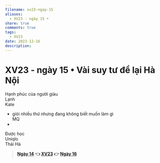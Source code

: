 ```yaml
---
filename: xv23-ngay-15
aliases:
  - XV23 - ngày 15 •
share: true
comments: true
tags:
  - XV23
date: 2023-12-16
description: 
---
```

# XV23 - ngày 15 • Vài suy tư để lại Hà Nội  
  
  
  
Hạnh phúc của người giàu  
Lạnh  
Kate  
- giỏi nhiều thứ nhưng đang không biết muốn làm gì  
MQ  
-   
Được học  
Uniqlo  
Thái Hà  
  
  
> **[Ngày 14](./xv23-ngay-14.md) 👈 [XV23](./xuyen-viet-2023.md) 👉 [Ngày 16](./xv23-ngay-16.md)**